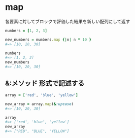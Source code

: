 # map
各要素に対してブロックで評価した結果を新しい配列にして返す
```rb
numbers = [1, 2, 3]

new_numbers = numbers.map {|n| n * 10 }
#=> [10, 20, 30]

numbers
#=> [1, 2, 3]
new_numbers
#=> [10, 20, 30]
```
  
## &:メソッド 形式で記述する
```rb
array = ['red', 'blue', 'yellow']

new_array = array.map(&:upcase)
#=> [10, 20, 30]

array
#=> ['red', 'blue', 'yellow']
new_array
#=> ["RED", "BLUE", "YELLOW"]
```
